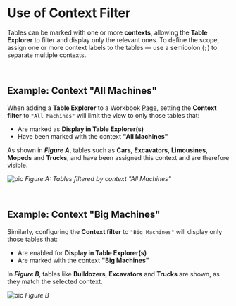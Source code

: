 
# Use of Context Filter

Tables can be marked with one or more **contexts**, allowing the **Table Explorer** to filter and display only the relevant ones. To define the scope, assign one or more context labels to the tables — use a semicolon (`;`) to separate multiple contexts.

<br/>

## Example: Context "All Machines"

When adding a **Table Explorer** to a Workbook [Page](./../../workbooks/pages.md), setting the **Context filter** to `"All Machines"` will limit the view to only those tables that:

- Are marked as **Display in Table Explorer(s)**
- Have been marked with the context **"All Machines"**

As shown in ***Figure A***, tables such as **Cars**, **Excavators**, **Limousines**, **Mopeds** and **Trucks**, and have been assigned this context and are therefore visible.

![pic](https://profitbasedocs.blob.core.windows.net/images/table_explorer_web_contextfilter_1.png)
*Figure A: Tables filtered by context "All Machines"*

<br/>

## Example: Context "Big Machines"

Similarly, configuring the **Context filter** to `"Big Machines"` will display only those tables that:

- Are enabled for **Display in Table Explorer(s)**
- Are marked with the context **"Big Machines"**

In ***Figure B***, tables like **Bulldozers**, **Excavators** and **Trucks** are shown, as they match the selected context.


![pic](https://profitbasedocs.blob.core.windows.net/images/table_explorer_web_contextfilter_2.png)
*Figure B*